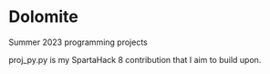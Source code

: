 # Dolomite
Summer 2023 programming projects

proj_py.py is my SpartaHack 8 contribution that I aim to build upon.
